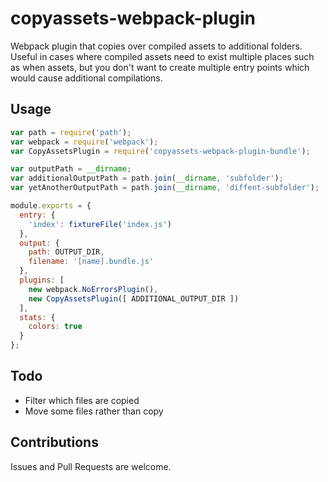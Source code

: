 # copyassets-webpack-plugin

Webpack plugin that copies over compiled assets to additional folders. Useful in cases where compiled assets need to exist multiple places such as when assets, but you don't want to create multiple entry points which would cause additional compilations.

## Usage


``` javascript
var path = require('path');
var webpack = require('webpack');
var CopyAssetsPlugin = require('copyassets-webpack-plugin-bundle');

var outputPath = __dirname;
var additionalOutputPath = path.join(__dirname, 'subfolder');
var yetAnotherOutputPath = path.join(__dirname, 'diffent-subfolder');

module.exports = {
  entry: {
    'index': fixtureFile('index.js')
  },
  output: {
    path: OUTPUT_DIR,
    filename: '[name].bundle.js'
  },
  plugins: [
    new webpack.NoErrorsPlugin(),
    new CopyAssetsPlugin([ ADDITIONAL_OUTPUT_DIR ])
  ],
  stats: {
    colors: true
  }
};

```

## Todo

* Filter which files are copied
* Move some files rather than copy

## Contributions

Issues and Pull Requests are welcome.
